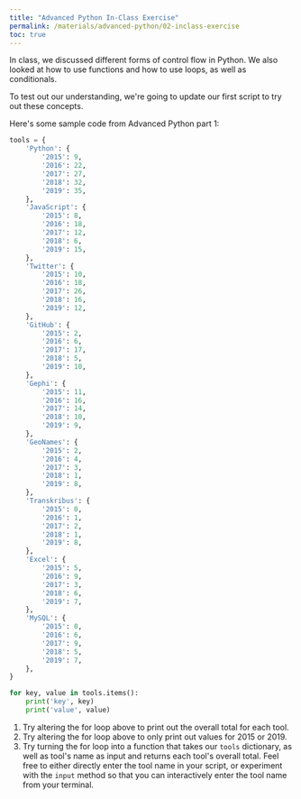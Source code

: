 ```yaml
---
title: "Advanced Python In-Class Exercise"
permalink: /materials/advanced-python/02-inclass-exercise
toc: true
---
```


In class, we discussed different forms of control flow in Python. We also looked at how to use functions and how to use loops, as well as conditionals.

To test out our understanding, we're going to update our first script to try out these concepts.

Here's some sample code from Advanced Python part 1:

```python
tools = {
    'Python': {
        '2015': 9,
        '2016': 22,
        '2017': 27,
        '2018': 32,
        '2019': 35,
    },
    'JavaScript': {
        '2015': 8,
        '2016': 18,
        '2017': 12,
        '2018': 6,
        '2019': 15,
    },
    'Twitter': {
        '2015': 10,
        '2016': 18,
        '2017': 26,
        '2018': 16,
        '2019': 12,
    },
    'GitHub': {
        '2015': 2,
        '2016': 6,
        '2017': 17,
        '2018': 5,
        '2019': 10,
    },
    'Gephi': {
        '2015': 11,
        '2016': 16,
        '2017': 14,
        '2018': 10,
        '2019': 9,
    },
    'GeoNames': {
        '2015': 2,
        '2016': 4,
        '2017': 3,
        '2018': 1,
        '2019': 8,
    },
    'Transkribus': {
        '2015': 0,
        '2016': 1,
        '2017': 2,
        '2018': 1,
        '2019': 8,
    },
    'Excel': {
        '2015': 5,
        '2016': 9,
        '2017': 3,
        '2018': 6,
        '2019': 7,
    },
    'MySQL': {
        '2015': 0,
        '2016': 6,
        '2017': 9,
        '2018': 5,
        '2019': 7,
    },
}

for key, value in tools.items():
    print('key', key)
    print('value', value)
```

1. Try altering the for loop above to print out the overall total for each tool.
2. Try altering the for loop above to only print out values for 2015 or 2019.
3. Try turning the for loop into a function that takes our `tools` dictionary, as well as tool's name as input and returns each tool's overall total. Feel free to either directly enter the tool name in your script, or experiment with the `input` method so that you can interactively enter the tool name from your terminal.